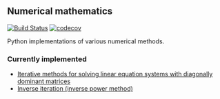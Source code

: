 ## Numerical mathematics
[![Build Status](https://travis-ci.org/inejc/numerical.svg?branch=master)](https://travis-ci.org/inejc/numerical)
[![codecov](https://codecov.io/gh/inejc/numerical/branch/master/graph/badge.svg)](https://codecov.io/gh/inejc/numerical)

Python implementations of various numerical methods.

### Currently implemented
* [Iterative methods for solving linear equation systems with diagonally dominant matrices](numerical/linear_equations.py)
* [Inverse iteration (inverse power method)](numerical/eigen.py)
